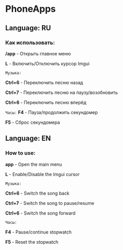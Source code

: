 # PhoneApps
## Language: RU
### Как использовать:
**/app** - Открыть главное меню

**L** - Включить/Отключить курсор Imgui

```Музыка:```

**Ctrl+6** - Переключить песню назад

**Ctrl+7** - Переключить песню на паузу/возобновить

**Ctrl+6** - Переключить песню вперёд

```Часы:```
**F4** - Пауза/продолжить секундомер

**F5** - Сброс секундомера

## Language: EN
### How to use:
**app** - Open the main menu 

**L** - Enable/Disable the Imgui cursor

```Музыка:```

**Ctrl+6** - Switch the song back

**Ctrl+7** - Switch the song to pause/resume

**Ctrl+6** - Switch the song forward

``Часы:``

**F4** - Pause/continue stopwatch

**F5** - Reset the stopwatch
